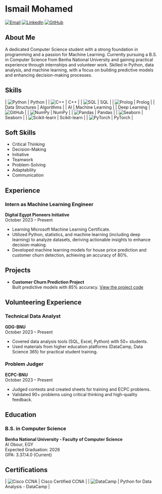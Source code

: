 # Ismail Mohamed

[![Email](https://img.shields.io/badge/Email-ismailalhetimi@gmail.com-blue)](mailto:ismailalhetimi@gmail.com)
[![LinkedIn](https://img.shields.io/badge/LinkedIn-ismail-al-hetimi-blue)](https://www.linkedin.com/in/ismail-al-hetimi)
[![GitHub](https://img.shields.io/badge/GitHub-IsmailMohamed010-blue)](https://github.com/IsmailMohamed010)

## About Me

A dedicated Computer Science student with a strong foundation in programming and a passion for Machine Learning. Currently pursuing a B.S. in Computer Science from Benha National University and gaining practical experience through internships and volunteer work. Skilled in Python, data analysis, and machine learning, with a focus on building predictive models and enhancing decision-making processes.

## Skills

| ![Python](images/python-logo.svg) | Python |
| ![C++](images/cpp-logo.svg) | C++ |
| ![SQL](images/sql-logo.svg) | SQL |
| ![Prolog](images/prolog-logo.svg) | Prolog |
| Data Structures | Algorithms |
| AI | Machine Learning |
| Deep Learning | ![GitHub](images/github-logo.svg) |
| ![NumPy](images/numpy-logo.svg) | NumPy |
| ![Pandas](images/pandas-logo.svg) | Pandas |
| ![Seaborn](images/seaborn-logo.svg) | Seaborn |
| ![Scikit-learn](images/scikit-learn-logo.svg) | Scikit-learn |
| ![PyTorch](images/pytorch-logo.svg) | PyTorch |

## Soft Skills

- Critical Thinking
- Decision-Making
- Initiative
- Teamwork
- Problem-Solving
- Adaptability
- Communication

## Experience

### Intern as Machine Learning Engineer
**Digital Egypt Pioneers Initiative**  
October 2023 – Present

- Learning Microsoft Machine Learning Certificate.
- Utilized Python, statistics, and machine learning (including deep learning) to analyze datasets, deriving actionable insights to enhance decision-making.
- Developed machine learning models for house price prediction and customer churn detection, achieving an accuracy of 80%.

## Projects

- **Customer Churn Prediction Project**  
  Built predictive models with 85% accuracy. [View the project code](https://github.com/IsmailMohamed010/customer-churn-prediction)

## Volunteering Experience

### Technical Data Analyst
**GDG-BNU**  
October 2023 – Present

- Covered data analysis tools (SQL, Excel, Python) with 50+ students.
- Used materials from higher education platforms (DataCamp, Data Science 365) for practical student training.

### Problem Judger
**ECPC-BNU**  
October 2023 – Present

- Judged contests and created sheets for training and ECPC problems.
- Validated 90+ problems using critical thinking and high-quality feedback.

## Education

### B.S. in Computer Science
**Benha National University - Faculty of Computer Science**  
Al Obour, EGY  
Expected Graduation: 2026  
GPA: 3.37/4.0 (Current)

## Certifications

| ![Cisco CCNA](images/cisco-ccna-logo.svg) | Cisco Certified CCNA |
| ![DataCamp](images/datacamp-logo.svg) | Python for Data Analysis - DataCamp |
